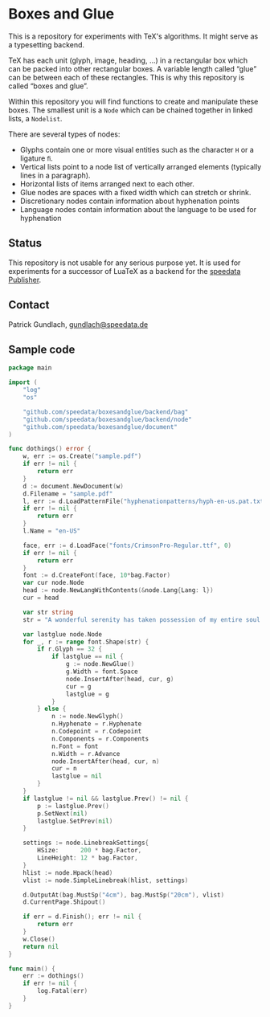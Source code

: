 # Boxes and Glue

This is a repository for experiments with TeX's algorithms. It might serve as a typesetting backend.

TeX has each unit (glyph, image, heading, ...) in a rectangular box which can be packed into other rectangular boxes. A variable length called “glue” can be between each of these rectangles. This is why this repository is called “boxes and glue”.

Within this repository you will find functions to create and manipulate these boxes.
The smallest unit is a `Node` which can be chained together in linked lists, a `Nodelist`.

There are several types of nodes:

* Glyphs contain one or more visual entities such as the character `H` or a ligature `ﬁ`.
* Vertical lists point to a node list of vertically arranged elements (typically lines in a paragraph).
* Horizontal lists of items arranged next to each other.
* Glue nodes are spaces with a fixed width which can stretch or shrink.
* Discretionary nodes contain information about hyphenation points
* Language nodes contain information about the language to be used for hyphenation

## Status

This repository is not usable for any serious purpose yet. It is used for experiments for a successor of LuaTeX as a backend for the [speedata Publisher](https://github.com/speedata/publisher/).

## Contact

Patrick Gundlach, <gundlach@speedata.de>

## Sample code

```go
package main

import (
	"log"
	"os"

	"github.com/speedata/boxesandglue/backend/bag"
	"github.com/speedata/boxesandglue/backend/node"
	"github.com/speedata/boxesandglue/document"
)

func dothings() error {
	w, err := os.Create("sample.pdf")
	if err != nil {
		return err
	}
	d := document.NewDocument(w)
	d.Filename = "sample.pdf"
	l, err := d.LoadPatternFile("hyphenationpatterns/hyph-en-us.pat.txt")
	if err != nil {
		return err
	}
	l.Name = "en-US"

	face, err := d.LoadFace("fonts/CrimsonPro-Regular.ttf", 0)
	if err != nil {
		return err
	}
	font := d.CreateFont(face, 10*bag.Factor)
	var cur node.Node
	head := node.NewLangWithContents(&node.Lang{Lang: l})
	cur = head

	var str string
	str = "A wonderful serenity has taken possession of my entire soul. "

	var lastglue node.Node
	for _, r := range font.Shape(str) {
		if r.Glyph == 32 {
			if lastglue == nil {
				g := node.NewGlue()
				g.Width = font.Space
				node.InsertAfter(head, cur, g)
				cur = g
				lastglue = g
			}
		} else {
			n := node.NewGlyph()
			n.Hyphenate = r.Hyphenate
			n.Codepoint = r.Codepoint
			n.Components = r.Components
			n.Font = font
			n.Width = r.Advance
			node.InsertAfter(head, cur, n)
			cur = n
			lastglue = nil
		}
	}
	if lastglue != nil && lastglue.Prev() != nil {
		p := lastglue.Prev()
		p.SetNext(nil)
		lastglue.SetPrev(nil)
	}

	settings := node.LinebreakSettings{
		HSize:      200 * bag.Factor,
		LineHeight: 12 * bag.Factor,
	}
	hlist := node.Hpack(head)
	vlist := node.SimpleLinebreak(hlist, settings)

	d.OutputAt(bag.MustSp("4cm"), bag.MustSp("20cm"), vlist)
	d.CurrentPage.Shipout()

	if err = d.Finish(); err != nil {
		return err
	}
	w.Close()
	return nil
}

func main() {
	err := dothings()
	if err != nil {
		log.Fatal(err)
	}
}
```
